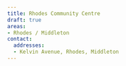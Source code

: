 ```yaml
---
title: Rhodes Community Centre
draft: true
areas:
- Rhodes / Middleton
contact:
  addresses:
  - Kelvin Avenue, Rhodes, Middleton
---
```


